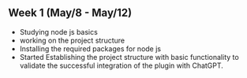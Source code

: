 ## Week 1 (May/8 - May/12)

- Studying node js basics
- working on the project structure
- Installing the required packages for node js
- Started Establishing the project structure with basic functionality to validate the successful integration of the plugin with ChatGPT.

